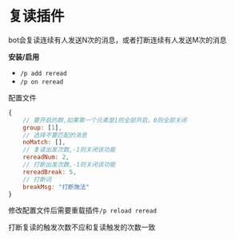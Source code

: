 # 复读插件

bot会复读连续有人发送N次的消息，或者打断连续有人发送M次的消息

**安装/启用**

- `/p add reread`
- `/p on reread`

配置文件

```javascript
{
    // 要开启的群,如果第一个元素是1则全部开启，0则全部关闭
    group: [1],
    // 选择不要匹配的消息
    noMatch: [],
    // 复读出发次数,-1则关闭该功能
    rereadNum: 2,
    // 打断出发次数,-1则关闭该功能
    rereadBreak: 5,
    // 打断词
    breakMsg: "打断施法"
}
```

修改配置文件后需要重载插件`/p reload reread`

打断复读的触发次数不应和复读触发的次数一致
